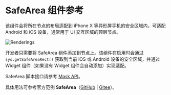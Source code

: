 # SafeArea 组件参考

该组件会将所在节点的布局适配到 iPhone X 等异形屏手机的安全区域内，可适配 Android 和 iOS 设备，通常用于 UI 交互区域的顶层节点。

![Renderings](./safearea/renderings.png)

开发者只需要将 SafeArea 组件添加到节点上。该组件在启用时会通过 `sys.getSafeAreaRect()` 获取到当前 iOS 或 Android 设备的安全区域，并通过 Widget 组件（如果没有 Widget 组件会自动添加）实现适配。

SafeArea 脚本接口请参考 [Mask API](__APIDOC__/zh/class/SafeArea)。

具体用法可参考官方范例 **SafeArea**（[GitHub](https://github.com/cocos/cocos-test-projects/tree/v3.6/assets/cases/ui/23.safe-area) | [Gitee](https://gitee.com/mirrors_cocos-creator/test-cases-3d/tree/v3.6/assets/cases/ui/23.safe-area)）。
